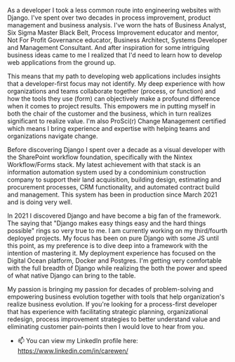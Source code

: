 As a developer I took a less common route into engineering websites with Django. I've spent over two decades in process improvement, product management and business analysis. I've worn the hats of Business Analyst, Six Sigma Master Black Belt, Process Improvement educator and mentor, Not For Profit Governance educator, Business Architect, Systems Developer and Management Consultant. And after inspiration for some intriguing business ideas came to me I realized that I'd need to learn how to develop web applications from the ground up. 

This means that my path to developing web applications includes insights that a developer-first focus may not identify. My deep experience with how organizations and teams collaborate together (process, or function) and how the tools they use (form) can objectively make a profound difference when it comes to project results. This empowers me in putting myself in both the chair of the customer and the business, which in turn realizes significant to realize value. I'm also ProSci(r) Change Management certified which means I bring experience and expertise with helping teams and organizations navigate change.


Before discovering Django I spent over a decade as a visual developer with the SharePoint workflow foundation, specifically with the Nintex Workflow/Forms stack. My latest achievement with that stack is an information automation system used by a condominium construction company to support their land acquisition, building design, estimating and procurement processes, CRM functionality, and automated contract build and management. This system has been in production since March 2021 and is doing very well.


In 2021 I discovered Django and have become a big fan of the framework. The saying that "Django makes easy things easy and the hard things possible" rings so very true to me. I am currently working on my third/fourth deployed projects. My focus has been on pure Django with some JS until this point, as my preference is to dive deep into a framework with the intention of mastering it. My deployment experience has focused on the Digital Ocean platform, Docker and Postgres. I'm getting very comfortable with the full breadth of Django while realizing the both the power and speed of what native Django can bring to the table.


My passion is bringing my passion for decades of problem-solving and empowering business evolution together with tools that help organization's realize business evolution. If you're looking for a process-first developer that has experience with facilitating strategic planning, organizational redesign, process improvement strategies to better understand value and eliminating customer pain-points then I would love to hear from you.

- 📫 You can view my LinkedIn profile here: https://www.linkedin.com/in/carewen/

<!---
Carewen/Carewen is a ✨ special ✨ repository because its `README.md` (this file) appears on your GitHub profile.
You can click the Preview link to take a look at your changes.
--->
